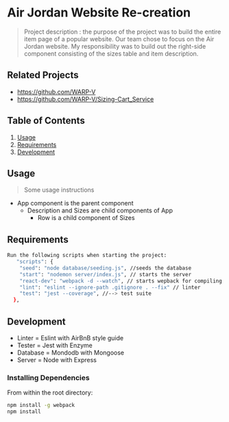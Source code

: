 # Air Jordan Website Re-creation

> Project description : the purpose of the project was to build the entire item page of a popular website. Our team chose to focus on the Air Jordan website. My responsibility was to build out the right-side component consisting of the sizes table and item description. 

## Related Projects

  - https://github.com/WARP-V
  - https://github.com/WARP-V/Sizing-Cart_Service

## Table of Contents

1. [Usage](#Usage)
1. [Requirements](#requirements)
1. [Development](#development)

## Usage

> Some usage instructions

  - App component is the parent component
    - Description and Sizes are child components of App
      - Row is a child component of Sizes

## Requirements

```sh
Run the following scripts when starting the project:
   "scripts": {
    "seed": "node database/seeding.js", //seeds the database
    "start": "nodemon server/index.js", // starts the server
    "react-dev": "webpack -d --watch", // starts wepback for compiling files
    "lint": "eslint --ignore-path .gitignore . --fix" // linter 
    "test": "jest --coverage", //--> test suite
  },
```

## Development

  - Linter = Eslint with AirBnB style guide
  - Tester = Jest with Enzyme
  - Database = Mondodb with Mongoose
  - Server = Node with Express

### Installing Dependencies

From within the root directory:

```sh
npm install -g webpack
npm install
```

